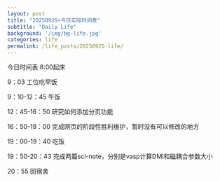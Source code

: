 ```yaml
---
layout: post
title: "20250925+今日实际时间表"
subtitle: "Daily Life"
background: '/img/bg-life.jpg'
categories: life
permalink: /life_posts/20250925-life/
---
```

今日时间表
8:00起床

9：03 工位吃早饭

9：10-12：45  午饭

12：45-16：50 研究如何添加分页功能

16：50-19：00 完成网页的阶段性胜利维护，暂时没有可以修改的地方

19：00-19：40 吃饭

19：50-20：43 完成两篇sci-note，分别是vasp计算DMI和磁耦合参数大小

20：55 回宿舍

